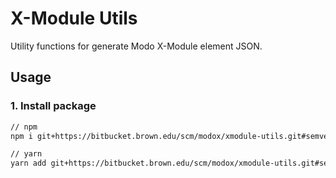 # X-Module Utils

Utility functions for generate Modo X-Module element JSON.

## Usage

### 1. Install package

```sh
// npm
npm i git+https://bitbucket.brown.edu/scm/modox/xmodule-utils.git#semver:^0.7

// yarn
yarn add git+https://bitbucket.brown.edu/scm/modox/xmodule-utils.git#semver:^0.7
```
